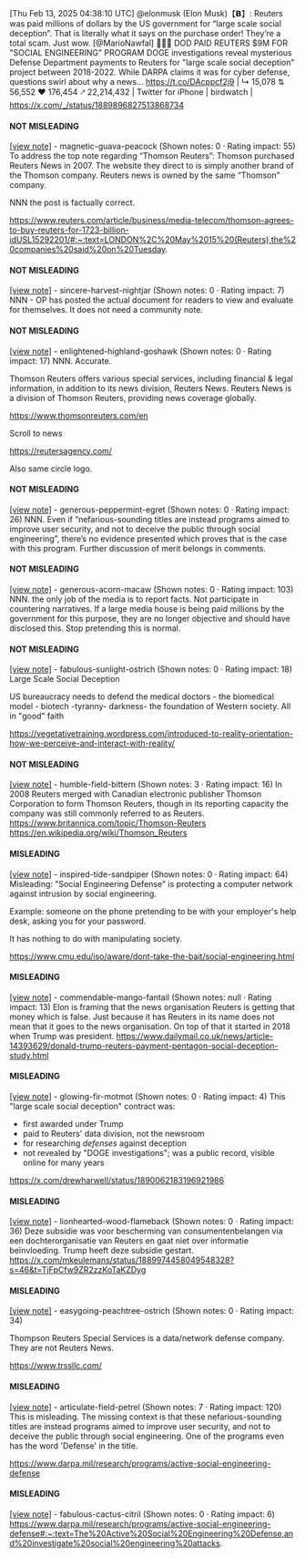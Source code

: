 [Thu Feb 13, 2025 04:38:10 UTC] @elonmusk (Elon Musk)【𝗕】: Reuters was paid millions of dollars by the US government for “large scale social deception”.  That is literally what it says on the purchase order! They’re a total scam.  Just wow. [@MarioNawfal] 🚨🇺🇸 DOD PAID REUTERS $9M FOR "SOCIAL ENGINEERING" PROGRAM DOGE investigations reveal mysterious Defense Department payments to Reuters for "large scale social deception" project between 2018-2022. While DARPA claims it was for cyber defense, questions swirl about why a news… https://t.co/DAcppcf2j9 | ↳ 15,078 ⇅ 56,552 ♥ 176,454 🡕 22,214,432 | Twitter for iPhone | birdwatch | https://x.com/_/status/1889896827513868734

#### NOT MISLEADING

[[view note]](https://x.com/i/birdwatch/n/1890010552191078534) - magnetic-guava-peacock (Shown notes: 0 · Rating impact: 55)
To address the top note regarding “Thomson Reuters”: Thomson purchased Reuters News in 2007. The website they direct to is simply another brand of the Thomson company. Reuters news is owned by the same “Thomson” company. 

NNN the post is factually correct. 

https://www.reuters.com/article/business/media-telecom/thomson-agrees-to-buy-reuters-for-1723-billion-idUSL15292201/#:~:text=LONDON%2C%20May%2015%20(Reuters),the%20companies%20said%20on%20Tuesday.

#### NOT MISLEADING

[[view note]](https://x.com/i/birdwatch/n/1890007554601664602) - sincere-harvest-nightjar (Shown notes: 0 · Rating impact: 7)
NNN - OP has posted the actual document for readers to view and evaluate for themselves. It does not need a community note.

#### NOT MISLEADING

[[view note]](https://x.com/i/birdwatch/n/1889926164526813463) - enlightened-highland-goshawk (Shown notes: 0 · Rating impact: 17)
NNN. Accurate.

Thomson Reuters offers various special services, including financial & legal information, in addition to its news division, Reuters News. Reuters News is a division of Thomson Reuters, providing news coverage globally.

https://www.thomsonreuters.com/en

Scroll to news

https://reutersagency.com/

Also same circle logo.

#### NOT MISLEADING

[[view note]](https://x.com/i/birdwatch/n/1889916010754400584) - generous-peppermint-egret (Shown notes: 0 · Rating impact: 26)
NNN. Even if “nefarious-sounding titles are instead programs aimed to improve user security, and not to deceive the public through social engineering”, there’s no evidence presented which proves that is the case with this program. Further discussion of merit belongs in comments.

#### NOT MISLEADING

[[view note]](https://x.com/i/birdwatch/n/1889911513219211349) - generous-acorn-macaw (Shown notes: 0 · Rating impact: 103)
NNN. the only job of the media is to report facts. Not participate in countering narratives. If a large media house is being paid millions by the government for this purpose, they are no longer objective and should have disclosed this. Stop pretending this is normal.

#### NOT MISLEADING

[[view note]](https://x.com/i/birdwatch/n/1889926515007299996) - fabulous-sunlight-ostrich (Shown notes: 0 · Rating impact: 18)
Large Scale Social Deception

US bureaucracy needs to defend the medical doctors - the biomedical model - biotech -tyranny- darkness- the foundation of Western society. All in "good" faith

https://vegetativetraining.wordpress.com/introduced-to-reality-orientation-how-we-perceive-and-interact-with-reality/

#### NOT MISLEADING

[[view note]](https://x.com/i/birdwatch/n/1890040157224518137) - humble-field-bittern (Shown notes: 3 · Rating impact: 16)
In 2008 Reuters merged with Canadian electronic publisher Thomson Corporation to form Thomson Reuters, though in its reporting capacity the company was still commonly referred to as Reuters.
https://www.britannica.com/topic/Thomson-Reuters
https://en.wikipedia.org/wiki/Thomson_Reuters

#### MISLEADING

[[view note]](https://x.com/i/birdwatch/n/1890120756169715977) - inspired-tide-sandpiper (Shown notes: 0 · Rating impact: 64)
Misleading:
"Social Engineering Defense" is protecting a computer network against intrusion by social engineering.

Example: someone on the phone pretending to be with your employer's help desk, asking you for your password.

It has nothing to do with manipulating society.

https://www.cmu.edu/iso/aware/dont-take-the-bait/social-engineering.html

#### MISLEADING

[[view note]](https://x.com/i/birdwatch/n/1890101562187649266) - commendable-mango-fantail (Shown notes: null · Rating impact: 13)
Elon is framing that the news organisation Reuters is getting that money which is false. Just because it has Reuters in its name does not mean that it goes to the news organisation. On top of that it started in 2018 when Trump was president. https://www.dailymail.co.uk/news/article-14393629/donald-trump-reuters-payment-pentagon-social-deception-study.html

#### MISLEADING

[[view note]](https://x.com/i/birdwatch/n/1890066863347962182) - glowing-fir-motmot (Shown notes: 0 · Rating impact: 4)
This "large scale social deception" contract was:

* first awarded under Trump
* paid to Reuters' data division, not the newsroom
* for researching *defenses* against deception
* not revealed by "DOGE investigations"; was a public record, visible online for many years

https://x.com/drewharwell/status/1890062183196921986

#### MISLEADING

[[view note]](https://x.com/i/birdwatch/n/1890047699128340807) - lionhearted-wood-flameback (Shown notes: 0 · Rating impact: 36)
Deze subsidie was voor bescherming van consumentenbelangen via een dochterorganisatie van Reuters en gaat niet over informatie beïnvloeding. Trump heeft deze subsidie gestart. https://x.com/mkeulemans/status/1889974458049548328?s=46&t=TjFpCfw9ZR2zzKoTaKZDyg

#### MISLEADING

[[view note]](https://x.com/i/birdwatch/n/1889931757077790835) - easygoing-peachtree-ostrich (Shown notes: 0 · Rating impact: 34)


Thompson Reuters Special Services is a data/network defense company. They are not Reuters News. 

https://www.trssllc.com/

#### MISLEADING

[[view note]](https://x.com/i/birdwatch/n/1889901623465357366) - articulate-field-petrel (Shown notes: 7 · Rating impact: 120)
This is misleading. The missing context is that these nefarious-sounding titles are instead programs aimed to improve user security, and not to deceive the public through social engineering. One of the programs even has the word 'Defense' in the title.

https://www.darpa.mil/research/programs/active-social-engineering-defense

#### MISLEADING

[[view note]](https://x.com/i/birdwatch/n/1889899220414636130) - fabulous-cactus-citril (Shown notes: 0 · Rating impact: 6)
https://www.darpa.mil/research/programs/active-social-engineering-defense#:~:text=The%20Active%20Social%20Engineering%20Defense,and%20investigate%20social%20engineering%20attacks.
